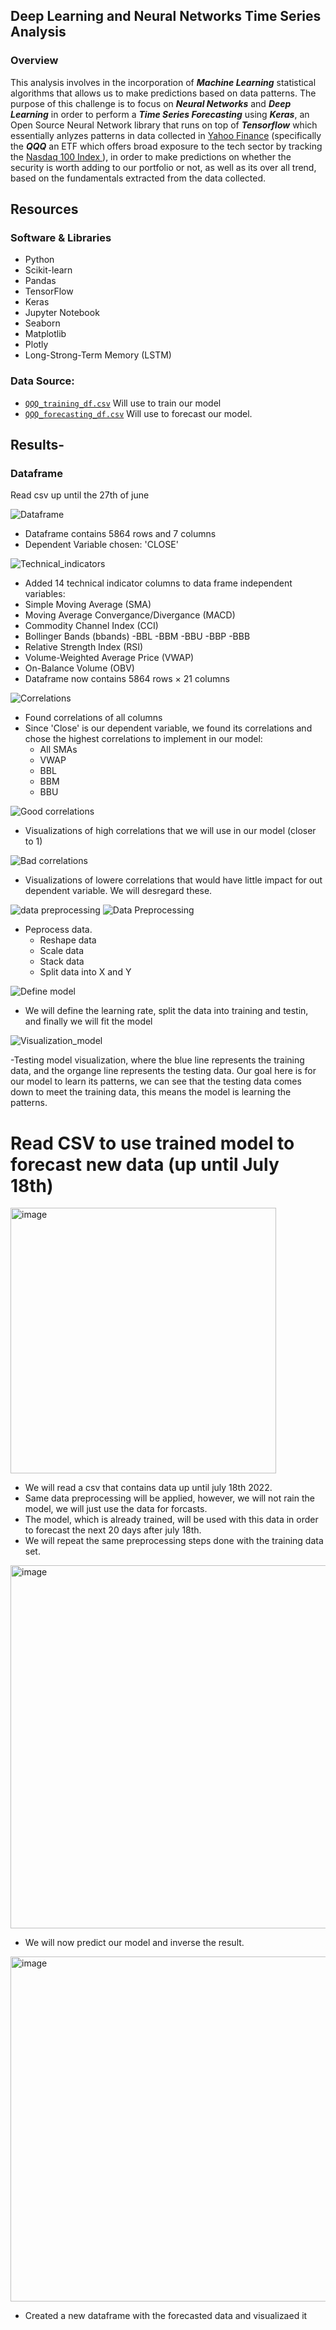 
## Deep Learning and Neural Networks Time Series Analysis 

### Overview

This analysis involves in the incorporation of ***Machine Learning*** statistical algorithms that allows us to make predictions based on data patterns. The purpose of this challenge is to focus on ***Neural Networks*** and ***Deep Learning*** in order to perform a ***Time Series Forecasting*** using ***Keras***, an Open Source Neural Network library that runs on top of ***Tensorflow*** which essentially anlyzes patterns in data collected in [Yahoo Finance](https://finance.yahoo.com/) (specifically the ***QQQ*** an ETF which offers broad exposure to the tech sector by tracking the [Nasdaq 100 Index ](https://www.investopedia.com/terms/n/nasdaq100.asp)), in order to make predictions on whether the security is worth adding to our portfolio or not, as well as its over all trend, based on the fundamentals extracted from the data collected. 


## Resources 

### Software & Libraries 

  - Python 
  - Scikit-learn
  - Pandas
  - TensorFlow
  - Keras 
  - Jupyter Notebook
  - Seaborn
  - Matplotlib
  - Plotly 
  -  Long-Strong-Term Memory (LSTM)
### Data Source:
  -  [`QQQ_training_df.csv`](QQQ.csv) Will use to train our model
  -  [`QQQ_forecasting_df.csv`](QQQ1.csv) Will use to forecast our model. 


## Results-

### Dataframe 
Read csv up until the 27th of june

![Dataframe](https://github.com/schoolboycamel/final_project/blob/Paolo/Resources%20/DF_QQQ.png)

- Dataframe contains 5864 rows and 7 columns
- Dependent Variable chosen: 'CLOSE'

![Technical_indicators](https://github.com/schoolboycamel/QQQ_Times_Series_Analysis/blob/Paolo/Resources%20/DF_technical_indicators%20.png)

- Added 14 technical indicator columns to data frame independent variables:
- Simple Moving Average (SMA)
- Moving Average Convergance/Divergance (MACD)
- Commodity Channel Index (CCI)
- Bollinger Bands (bbands)
  -BBL
  -BBM
  -BBU
  -BBP
  -BBB
- Relative Strength Index (RSI)
- Volume-Weighted Average Price (VWAP)
- On-Balance Volume (OBV)
- Dataframe now contains 5864 rows × 21 columns

![Correlations](https://github.com/schoolboycamel/QQQ_Times_Series_Analysis/blob/Paolo/Resources%20/correlations.png)

- Found correlations of all columns 
- Since 'Close' is our dependent variable, we found its correlations and chose the highest correlations to implement in our model:
  - All SMAs
  - VWAP
  - BBL
  - BBM
  - BBU

![Good correlations](https://github.com/schoolboycamel/QQQ_Times_Series_Analysis/blob/Paolo/Resources%20/Good_correlation.png)

- Visualizations of high correlations that we will use in our model (closer to 1) 

![Bad correlations](https://github.com/schoolboycamel/QQQ_Times_Series_Analysis/blob/Paolo/Resources%20/bad%20correlation.png)

- Visualizations of lowere correlations that would have little impact for out dependent variable. We will desregard these.

![data preprocessing](https://github.com/schoolboycamel/QQQ_Times_Series_Analysis/blob/Paolo/Resources%20/Data_preprocess%20.png)
![Data Preprocessing](https://github.com/schoolboycamel/QQQ_Times_Series_Analysis/blob/Paolo/Resources%20/Data_preprocess2.png)

- Peprocess data. 
  - Reshape data
  - Scale data 
  - Stack data
  - Split data into X and Y 

![Define model](https://github.com/schoolboycamel/QQQ_Times_Series_Analysis/blob/Paolo/Resources%20/defone%20model.png)
- We will define the learning rate, split the data into training and testin, and finally we will fit the model 

![Visualization_model](https://github.com/schoolboycamel/QQQ_Times_Series_Analysis/blob/Paolo/Resources%20/training_testing_model_vis.png)

-Testing model visualization, where the blue line represents the training data, and the organge line represents the testing data. Our goal here is for our model to learn its patterns, we can see that the testing data comes down to meet the training data, this means the model is learning the patterns.


# Read CSV to use trained model to forecast new data (up until July 18th)

<img width="425" alt="image" src="https://user-images.githubusercontent.com/98793962/180325672-ecd80485-d568-4ba6-a8b8-f1b1de224f2e.png">

- We will read a csv that contains data up until july 18th 2022.
- Same data preprocessing will be applied, however, we will not rain the model, we will just use the data for forcasts. 
- The model, which is already trained, will be used with this data in order to forecast the next 20 days after july 18th. 
- We will repeat the same preprocessing steps done with the training data set.

<img width="581" alt="image" src="https://user-images.githubusercontent.com/98793962/180327601-6ffe82fa-6a34-4c1f-a5bd-50150a6b5a63.png">

- We will now predict our model and inverse the result.

<img width="552" alt="image" src="https://user-images.githubusercontent.com/98793962/180327889-81438627-999e-44bb-ab08-03238bb4d57c.png">

- Created a new dataframe with the forecasted data and visualizaed it





